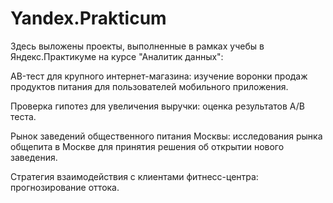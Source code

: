# Yandex.Prakticum
Здесь выложены проекты, выполненные в рамках учебы в Яндекс.Практикуме на курсе "Аналитик данных":

AB-тест для крупного интернет-магазина: изучение воронки продаж продуктов питания для пользователей мобильного приложения.

Проверка гипотез для увеличения выручки: оценка результатов A/B теста.

Рынок заведений общественного питания Москвы: исследования рынка общепита в Москве для принятия решения об открытии нового заведения.

Стратегия взаимодействия с клиентами фитнесс-центра: прогнозирование оттока.
